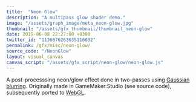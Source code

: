 ```yaml
---
title:  "Neon Glow"
description: "A multipass glow shader demo."
image: "/assets/graph_image/meta_neon-glow.jpg"
thumbnail: "/assets/gfx_thumbnail/thumbnail_neon-glow"
date: 2019-06-08 22:27:00 +0300
twitter_id: "1136676263635116032"
permalink: /gfx/misc/neon-glow/
source_code: "/NeonGlow" 
layout: visual_canvas
canvas_script: "/assets/gfx_script/neon-glow/neon-glow.js"
---
```

A post-processsing neon/glow effect done in two-passes using [Gaussian blurring](https://en.wikipedia.org/wiki/Gaussian_blur). Originally made in GameMaker:Studio (see source code), subsequently ported to [WebGL](/assets/gfx_script/neon-glow/neon-glow.js).